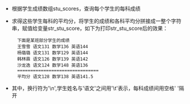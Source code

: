 - 根据学生成绩数组stu\_scores，查询每个学生的每科成绩
- 求得这些学生每科的平均分，将学生的成绩和各科平均分拼接成一整个字符串，赋值给变量str\_stu\_score，如下为打印str\_stu\_score后的效果：

        下面是某班部分学生的成绩
        王雪雪	语文131 数学136 英语144
        杨璐璐	语文131 数学129 英语144
        韩林霖	语文126 数学139 英语142
        沙龙逸	语文124 数学148 英语136
        ===============================
        平均分	语文128 数学138 英语141.5

- 其中，换行符为'\n',学生姓名与'语文'之间用'\t'表示，每科成绩间用空格' '隔开